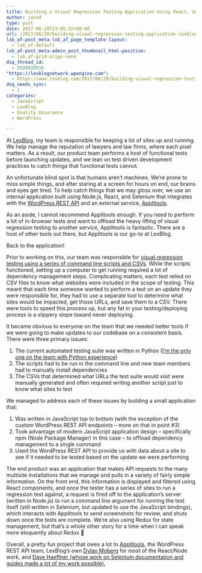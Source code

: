 ```yaml
---
title: Building a Visual Regression Testing Application Using React, Selenium, Node.js, and the WordPress REST API
author: jared
type: post
date: 2017-06-20T23:05:32+00:00
url: /2017/06/20/building-visual-regression-testing-application-lexblog/
lxb_af-post_meta-lxb_af_page_template-layout:
  - lxb_af-default
lxb_af-post_meta-admin_post_thumbnail_html-position:
  - lxb_af-grid-align-none
dsq_thread_id:
  - 5928920916
"https://lexblognetwork.wpengine.com":
  - https://www.lexblog.com/2017/06/20/building-visual-regression-testing-application-lexblog-2/
dsq_needs_sync:
  - 1
categories:
  - JavaScript
  - LexBlog
  - Quality Assurance
  - WordPress

---
```

At [LexBlog][1], my team is responsible for keeping a lot of sites up and running. We help manage the reputation of lawyers and law firms, where each pixel matters. As a result, our product team performs a host of functional tests before launching updates, and we lean on test driven development practices to catch things that functional tests cannot.

An unfortunate blind spot is that humans aren&#8217;t machines. We&#8217;re prone to miss simple things, and after staring at a screen for hours on end, our brains and eyes get tired. To help catch things that we may gloss over, we use an internal application built using Node.js, React, and Selenium that integrates with the [WordPress REST API][2] and an external service, [Applitools][3].

<!--more-->

As an aside, I cannot recommend Applitools enough. If you need to perform a lot of in-browser tests and want to offload the heavy lifting of visual regression testing to another service, Applitools is fantastic. There are a host of other tools out there, but Applitools is our go-to at LexBlog.

Back to the application!

Prior to working on this, our team was responsible for [visual regression testing using a series of command line scripts and CSVs][4]. While the scripts functioned, setting up a computer to get running required a lot of dependency management steps. Complicating matters, each test relied on CSV files to know what websites were included in the scope of testing. This meant that each time someone wanted to perform a test on an update they were responsible for, they had to use a separate tool to determine what sites would be impacted, get those URLs, and save them to a CSV. There were tools to speed this process up, but any fat in your testing/deploying process is a slippery slope toward never deploying.

It became obvious to everyone on the team that we needed better tools if we were going to make updates to our codebase on a consistent basis. There were three primary issues:

  1. The current automated testing suite was written in Python ([I&#8217;m the only one on the team with Python experience][5])
  2. The scripts had to be run in the command line and new team members had to manually install dependencies
  3. The CSVs that determined what URLs the test suite would visit were manually generated and often required writing another script just to know what sites to test

We managed to address each of these issues by building a small application that:

  1. Was written in JavaScript top to bottom (with the exception of the custom WordPress REST API endpoints &#8211; more on that in point #3)
  2. Took advantage of modern JavaScript application design &#8211; specifically npm (Node Package Manager) in this case &#8211; to offload dependency management to a single command
  3. Used the WordPress REST API to provide us with data about a site to see if it needed to be tested based on the update we were performing

The end product was an application that makes API requests to the many multisite installations that we manage and pulls in a variety of fairly simple information. On the front end, this information is displayed and filtered using React components, and once the tester has a series of sites to run a regression test against, a request is fired off to the application&#8217;s server (written in Node.js) to run a command line argument for running the test itself (still written in Selenium, but updated to use the JavaScript bindings), which interacts with Applitools to send screenshots for review, and shuts down once the tests are complete. We&#8217;re also using Redux for state management, but that&#8217;s a whole other story for a time when I can speak more eloquently about Redux 🙂

Overall, a pretty fun project that owes a lot to [Applitools][3], the WordPress REST API team, LexBlog&#8217;s own [Dylan Moberg][6] for most of the React/Node work, and [Dave Haeffner (whose work on Selenium documentation and guides made a lot of my work possible).][7]

 [1]: https://www.lexblog.com/
 [2]: https://developer.wordpress.org/rest-api/
 [3]: https://applitools.com/
 [4]: https://www.jsulz.com/2016/02/selenium-python-managing-hundreds-blogs/
 [5]: https://en.wikipedia.org/wiki/Bus_factor
 [6]: https://twitter.com/mobot11
 [7]: http://davehaeffner.com/